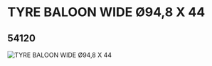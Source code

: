 # TYRE BALOON WIDE Ø94,8 X 44
## 54120
![TYRE BALOON WIDE Ø94,8 X 44](https://lc-www-live-s.legocdn.com/media/bricks/5/2/4291178.jpg)